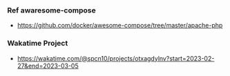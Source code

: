 
### Ref awaresome-compose
-   https://github.com/docker/awesome-compose/tree/master/apache-php
### Wakatime Project
-   https://wakatime.com/@spcn10/projects/otxagdylnv?start=2023-02-27&end=2023-03-05
